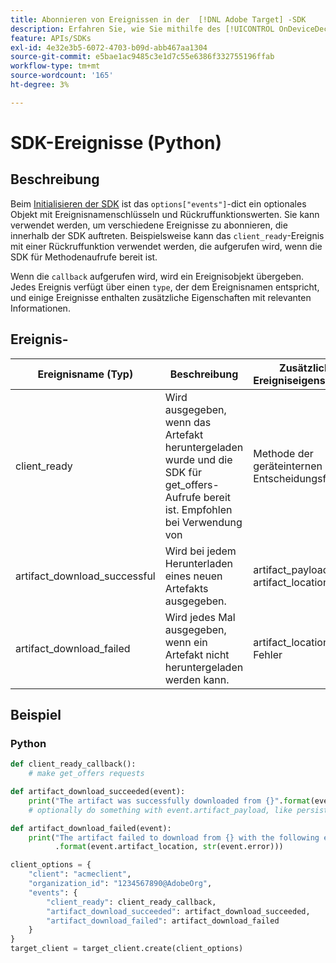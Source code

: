 ```yaml
---
title: Abonnieren von Ereignissen in der  [!DNL Adobe Target] -SDK
description: Erfahren Sie, wie Sie mithilfe des [!UICONTROL OnDeviceDecisioningHandler]-Objekts verschiedene Ereignisse abonnieren, die in der Python-SDK auftreten.
feature: APIs/SDKs
exl-id: 4e32e3b5-6072-4703-b09d-abb467aa1304
source-git-commit: e5bae1ac9485c3e1d7c55e6386f332755196ffab
workflow-type: tm+mt
source-wordcount: '165'
ht-degree: 3%

---
```


# SDK-Ereignisse (Python)

## Beschreibung

Beim [Initialisieren der SDK](initialize-sdk.md) ist das `options["events"]`-dict ein optionales Objekt mit Ereignisnamenschlüsseln und Rückruffunktionswerten. Sie kann verwendet werden, um verschiedene Ereignisse zu abonnieren, die innerhalb der SDK auftreten. Beispielsweise kann das `client_ready`-Ereignis mit einer Rückruffunktion verwendet werden, die aufgerufen wird, wenn die SDK für Methodenaufrufe bereit ist.

Wenn die `callback` aufgerufen wird, wird ein Ereignisobjekt übergeben. Jedes Ereignis verfügt über einen `type`, der dem Ereignisnamen entspricht, und einige Ereignisse enthalten zusätzliche Eigenschaften mit relevanten Informationen.

## Ereignis- 

| Ereignisname (Typ) | Beschreibung | Zusätzliche Ereigniseigenschaften |
| --- | --- | --- |
| client_ready | Wird ausgegeben, wenn das Artefakt heruntergeladen wurde und die SDK für get_offers-Aufrufe bereit ist. Empfohlen bei Verwendung von | Methode der geräteinternen Entscheidungsfindung. | Keine |
| artifact_download_successful | Wird bei jedem Herunterladen eines neuen Artefakts ausgegeben. | artifact_payload, artifact_location |
| artifact_download_failed | Wird jedes Mal ausgegeben, wenn ein Artefakt nicht heruntergeladen werden kann. | artifact_location, Fehler |

## Beispiel

### Python

```python {line-numbers="true"}
def client_ready_callback():
    # make get_offers requests

def artifact_download_succeeded(event):
    print("The artifact was successfully downloaded from {}".format(event.artifact_location))
    # optionally do something with event.artifact_payload, like persist it

def artifact_download_failed(event):
    print("The artifact failed to download from {} with the following error: {}"
          .format(event.artifact_location, str(event.error)))

client_options = {
    "client": "acmeclient",
    "organization_id": "1234567890@AdobeOrg",
    "events": {
        "client_ready": client_ready_callback,
        "artifact_download_succeeded": artifact_download_succeeded,
        "artifact_download_failed": artifact_download_failed
    }
}
target_client = target_client.create(client_options)
```
